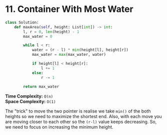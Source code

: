 # 11. Container With Most Water

```python
class Solution:
    def maxArea(self, height: List[int]) -> int:
        l, r = 0, len(height) - 1
        max_water = 0

        while l < r:
            water = (r - l) * min(height[l], height[r])
            max_water = max(max_water, water)

            if height[l] < height[r]:
                l += 1
            else:
                r -= 1
        
        return max_water
```

**Time Complexity:** `O(n)`    
**Space Complexity:** `O(1)`    

The "trick" to move the two pointer is realise we take `min()` of the both heights
so we need to maximize the shortest end. Also, with each move you are moving 
closer to each other so the `(r-l)` value keeps decreasing. So, we need to 
focus on increasing the minimum height.   

